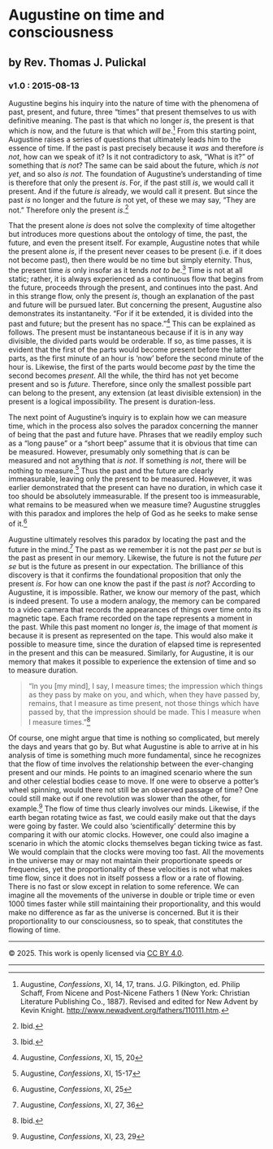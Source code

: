 # Augustine on time and consciousness
## by Rev. Thomas J. Pulickal
### v1.0 : 2015-08-13

Augustine begins his inquiry into the nature of time with the phenomena of past, present, and future, three “times” that present themselves to us with definitive meaning. The past is that which no longer *is*, the present is that which *is* now, and the future is that which *will be*.[^1] From this starting point, Augustine raises a series of questions that ultimately leads him to the essence of time. If the past is past precisely because it *was* and therefore *is not*, how can we speak of it? Is it not contradictory to ask, “What is it?” of something that *is not*? The same can be said about the future, which *is not yet*, and so also *is not*. The foundation of Augustine’s understanding of time is therefore that only the present *is*. For, if the past still *is*, we would call it present. And if the future *is* already, we would call it present. But since the past *is* no longer and the future *is* not yet, of these we may say, “They are not.” Therefore only the present *is*.[^2]  

That the present alone *is* does not solve the complexity of time altogether but introduces more questions about the ontology of time, the past, the future, and even the present itself. For example, Augustine notes that while the present alone *is*, if the present never ceases to be present (i.e. if it does not become past), then there would be no time but simply eternity. Thus, the present time *is* only insofar as it tends *not to be*.[^3] Time is not at all static; rather, it is always experienced as a continuous flow that begins from the future, proceeds through the present, and continues into the past. And in this strange flow, only the present *is*, though an explanation of the past and future will be pursued later. But concerning the present, Augustine also demonstrates its instantaneity. “For if it be extended, it is divided into the past and future; but the present has no space.”[^4] This can be explained as follows. The present must be instantaneous because if it is in any way divisible, the divided parts would be orderable. If so, as time passes, it is evident that the first of the parts would become present before the latter parts, as the first minute of an hour is ‘now’ before the second minute of the hour is. Likewise, the first of the parts would become *past* by the time the second becomes *present*. All the while, the third has not yet become present and so is *future*. Therefore, since only the smallest possible part can belong to the present, any extension (at least divisible extension) in the present is a logical impossibility. The present is duration-less.  

The next point of Augustine’s inquiry is to explain how we can measure time, which in the process also solves the paradox concerning the manner of being that the past and future have. Phrases that we readily employ such as a “long pause” or a “short beep” assume that it is obvious that time can be measured. However, presumably only something that *is* can be measured and not anything that *is not*. If something *is not*, there will be nothing to measure.[^5] Thus the past and the future are clearly immeasurable, leaving only the present to be measured. However, it was earlier demonstrated that the present can have no duration, in which case it too should be absolutely immeasurable. If the present too is immeasurable, what remains to be measured when we measure time? Augustine struggles with this paradox and implores the help of God as he seeks to make sense of it.[^6]  

Augustine ultimately resolves this paradox by locating the past and the future in the mind.[^7] The past as we remember it is not the past *per se* but is the past as present in our memory. Likewise, the future is not the future *per se* but is the future as present in our expectation. The brilliance of this discovery is that it confirms the foundational proposition that only the present *is*. For how can one know the past if the past *is not*? According to Augustine, it is impossible. Rather, we know our memory of the past, which is indeed present. To use a modern analogy, the memory can be compared to a video camera that records the appearances of things over time onto its magnetic tape. Each frame recorded on the tape represents a moment in the past. While this past moment no longer *is*, the image of that moment *is* because it is present as represented on the tape. This would also make it possible to measure time, since the duration of elapsed time is represented in the present and this can be measured. Similarly, for Augustine, it is our memory that makes it possible to experience the extension of time and so to measure duration.  

> “In you \[my mind\], I say, I measure times; the impression which things as they pass by make on you, and which, when they have passed by, remains, that I measure as time present, not those things which have passed by, that the impression should be made. This I measure when I measure times.”[^8]

Of course, one might argue that time is nothing so complicated, but merely the days and years that go by. But what Augustine is able to arrive at in his analysis of time is something much more fundamental, since he recognizes that the flow of time involves the relationship between the ever-changing present and our minds. He points to an imagined scenario where the sun and other celestial bodies cease to move. If one were to observe a potter’s wheel spinning, would there not still be an observed passage of time? One could still make out if one revolution was slower than the other, for example.[^9] The flow of time thus clearly involves our minds. Likewise, if the earth began rotating twice as fast, we could easily make out that the days were going by faster. We could also ‘scientifically’ determine this by comparing it with our atomic clocks. However, one could also imagine a scenario in which the atomic clocks themselves began ticking twice as fast. We would complain that the clocks were moving too fast. All the movements in the universe may or may not maintain their proportionate speeds or frequencies, yet the proportionality of these velocities is not what makes time flow, since it does not in itself possess a flow or a rate of flowing. There is no fast or slow except in relation to some reference. We can imagine all the movements of the universe in double or triple time or even 1000 times faster while still maintaining their proportionality, and this would make no difference as far as the universe is concerned. But it is their proportionality to our consciousness, so to speak, that constitutes the flowing of time.

[^1]:  Augustine, *Confessions*, XI, 14, 17, trans. J.G. Pilkington, ed. Philip Schaff, From Nicene and Post-Nicene Fathers 1 (New York: Christian Literature Publishing Co., 1887). Revised and edited for New Advent by Kevin Knight. <http://www.newadvent.org/fathers/110111.htm>.

[^2]:  Ibid.

[^3]:  Ibid.

[^4]:  Augustine, *Confessions*, XI, 15, 20

[^5]:  Augustine, *Confessions*, XI, 15-17

[^6]:  Augustine, *Confessions*, XI, 25

[^7]:  Augustine, *Confessions*, XI, 27, 36

[^8]:  Ibid.

[^9]:  Augustine, *Confessions*, XI, 23, 29

* * *
© 2025. This work is openly licensed via [CC BY 4.0](http://creativecommons.org/licenses/by/4.0/).
* * *